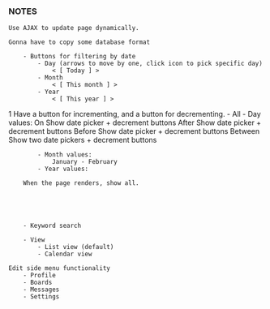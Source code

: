 ### NOTES

	Use AJAX to update page dynamically.

	Gonna have to copy some database format

		- Buttons for filtering by date
			- Day (arrows to move by one, click icon to pick specific day)
				< [ Today ] >
			- Month 
				< [ This month ] >
			- Year
				< [ This year ] >

1		Have a button for incrementing, and a button for decrementing.
			- All
			- Day values:
				On
					Show date picker + decrement buttons
				After
					Show date picker + decrement buttons
				Before
					Show date picker + decrement buttons
				Between
					Show two date pickers + decrement buttons


			- Month values:
				January - February
			- Year values:

		When the page renders, show all. 





		- Keyword search

		- View
			- List view (default)
			- Calendar view

	Edit side menu functionality
		- Profile
		- Boards
		- Messages
		- Settings